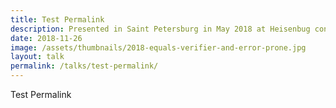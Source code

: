 ```yaml
---
title: Test Permalink
description: Presented in Saint Petersburg in May 2018 at Heisenbug conference. Video and slides are in Russian.
date: 2018-11-26
image: /assets/thumbnails/2018-equals-verifier-and-error-prone.jpg
layout: talk
permalink: /talks/test-permalink/
---
```



Test Permalink
